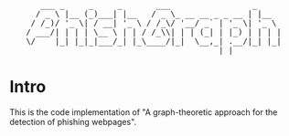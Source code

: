 <pre align="center">
   ___ _     _     _       ___                 _     
  / _ \ |__ (_)___| |__   / _ \_ __ __ _ _ __ | |__  
 / /_)/ '_ \| / __| '_ \ / /_\/ '__/ _` | '_ \| '_ \ 
/ ___/| | | | \__ \ | | / /_\\| | | (_| | |_) | | | |
\/    |_| |_|_|___/_| |_\____/|_|  \__,_| .__/|_| |_|
                                        |_|          
</pre>
# Intro
This is the code implementation of "A graph-theoretic approach for the detection of phishing webpages".